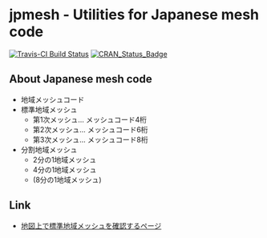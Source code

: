 jpmesh - Utilities for Japanese mesh code
=====

[![Travis-CI Build Status](https://travis-ci.org/uribo/jpmesh.svg?branch=master)](https://travis-ci.org/uribo/jpmesh) [![CRAN\_Status\_Badge](http://www.r-pkg.org/badges/version/jpmesh)](http://cran.r-project.org/package=jpmesh)

## About Japanese mesh code

- 地域メッシュコード
- 標準地域メッシュ
    - 第1次メッシュ... メッシュコード4桁
    - 第2次メッシュ... メッシュコード6桁
    - 第3次メッシュ... メッシュコード8桁
- 分割地域メッシュ
    - 2分の1地域メッシュ
    - 4分の1地域メッシュ
    - (8分の1地域メッシュ)

## Link

* [地図上で標準地域メッシュを確認するページ](http://www.gis-tool.com/mapview/areameshmap.html)
